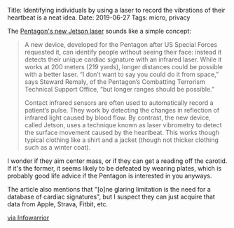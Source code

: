 Title: Identifying individuals by using a laser to record the vibrations of their heartbeat is a neat idea.
Date: 2019-06-27
Tags: micro, privacy

The [Pentagon's new Jetson laser](https://www.technologyreview.com/s/613891/the-pentagon-has-a-laser-that-can-identify-people-from-a-distanceby-their-heartbeat/) sounds like a simple concept:

> A new device, developed for the Pentagon after US Special Forces requested it, can identify people without seeing their face: instead it detects their unique cardiac signature with an infrared laser. While it works at 200 meters (219 yards), longer distances could be possible with a better laser. “I don’t want to say you could do it from space,” says Steward Remaly, of the Pentagon’s Combatting Terrorism Technical Support Office, “but longer ranges should be possible.”
>
> Contact infrared sensors are often used to automatically record a patient’s pulse. They work by detecting the changes in reflection of infrared light caused by blood flow. By contrast, the new device, called Jetson, uses a technique known as laser vibrometry to detect the surface movement caused by the heartbeat. This works though typical clothing like a shirt and a jacket (though not thicker clothing such as a winter coat).

I wonder if they aim center mass, or if they can get a reading off the carotid. If it's the former, it seems likely to be defeated by wearing plates, which is probably good life advice if the Pentagon is interested in you anyways.

The article also mentions that "[o]ne glaring limitation is the need for a database of cardiac signatures", but I suspect they can just acquire that data from Apple, Strava, Fitbit, etc.

[via Infowarrior](https://attrition.org/mailman/listinfo/infowarrior)
